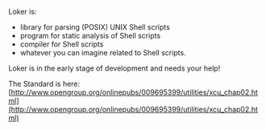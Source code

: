 Loker is:

* library for parsing (POSIX) UNIX Shell scripts
* program for static analysis of Shell scripts
* compiler for Shell scripts
* whatever you can imagine related to Shell scripts. 

Loker is in the early stage of development and needs your help!

The Standard is here:
[http://www.opengroup.org/onlinepubs/009695399/utilities/xcu_chap02.html](http://www.opengroup.org/onlinepubs/009695399/utilities/xcu_chap02.html)

